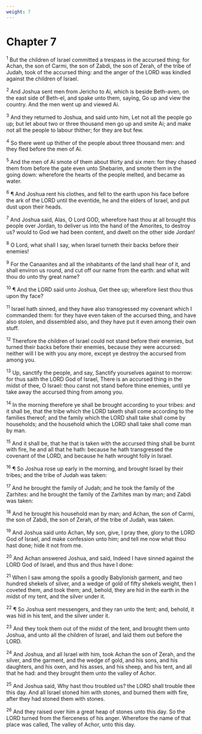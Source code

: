 ```yaml
---
weight: 7
---
```


# Chapter 7

<sup>1</sup> But the children of Israel committed a trespass in the accursed thing: for Achan, the son of Carmi, the son of Zabdi, the son of Zerah, of the tribe of Judah, took of the accursed thing: and the anger of the LORD was kindled against the children of Israel. 

<sup>2</sup> And Joshua sent men from Jericho to Ai, which is beside Beth-aven, on the east side of Beth-el, and spake unto them, saying, Go up and view the country. And the men went up and viewed Ai. 

<sup>3</sup> And they returned to Joshua, and said unto him, Let not all the people go up; but let about two or three thousand men go up and smite Ai; and make not all the people to labour thither; for they are but few. 

<sup>4</sup> So there went up thither of the people about three thousand men: and they fled before the men of Ai. 

<sup>5</sup> And the men of Ai smote of them about thirty and six men: for they chased them from before the gate even unto Shebarim, and smote them in the going down: wherefore the hearts of the people melted, and became as water. 

<sup>6</sup> ¶ And Joshua rent his clothes, and fell to the earth upon his face before the ark of the LORD until the eventide, he and the elders of Israel, and put dust upon their heads. 

<sup>7</sup> And Joshua said, Alas, O Lord GOD, wherefore hast thou at all brought this people over Jordan, to deliver us into the hand of the Amorites, to destroy us? would to God we had been content, and dwelt on the other side Jordan! 

<sup>8</sup> O Lord, what shall I say, when Israel turneth their backs before their enemies! 

<sup>9</sup> For the Canaanites and all the inhabitants of the land shall hear of it, and shall environ us round, and cut off our name from the earth: and what wilt thou do unto thy great name? 

<sup>10</sup> ¶ And the LORD said unto Joshua, Get thee up; wherefore liest thou thus upon thy face? 

<sup>11</sup> Israel hath sinned, and they have also transgressed my covenant which I commanded them: for they have even taken of the accursed thing, and have also stolen, and dissembled also, and they have put it even among their own stuff. 

<sup>12</sup> Therefore the children of Israel could not stand before their enemies, but turned their backs before their enemies, because they were accursed: neither will I be with you any more, except ye destroy the accursed from among you. 

<sup>13</sup> Up, sanctify the people, and say, Sanctify yourselves against to morrow: for thus saith the LORD God of Israel, There is an accursed thing in the midst of thee, O Israel: thou canst not stand before thine enemies, until ye take away the accursed thing from among you. 

<sup>14</sup> In the morning therefore ye shall be brought according to your tribes: and it shall be, that the tribe which the LORD taketh shall come according to the families thereof; and the family which the LORD shall take shall come by households; and the household which the LORD shall take shall come man by man. 

<sup>15</sup> And it shall be, that he that is taken with the accursed thing shall be burnt with fire, he and all that he hath: because he hath transgressed the covenant of the LORD, and because he hath wrought folly in Israel. 

<sup>16</sup> ¶ So Joshua rose up early in the morning, and brought Israel by their tribes; and the tribe of Judah was taken: 

<sup>17</sup> And he brought the family of Judah; and he took the family of the Zarhites: and he brought the family of the Zarhites man by man; and Zabdi was taken: 

<sup>18</sup> And he brought his household man by man; and Achan, the son of Carmi, the son of Zabdi, the son of Zerah, of the tribe of Judah, was taken. 

<sup>19</sup> And Joshua said unto Achan, My son, give, I pray thee, glory to the LORD God of Israel, and make confession unto him; and tell me now what thou hast done; hide it not from me. 

<sup>20</sup> And Achan answered Joshua, and said, Indeed I have sinned against the LORD God of Israel, and thus and thus have I done: 

<sup>21</sup> When I saw among the spoils a goodly Babylonish garment, and two hundred shekels of silver, and a wedge of gold of fifty shekels weight, then I coveted them, and took them; and, behold, they are hid in the earth in the midst of my tent, and the silver under it. 

<sup>22</sup> ¶ So Joshua sent messengers, and they ran unto the tent; and, behold, it was hid in his tent, and the silver under it. 

<sup>23</sup> And they took them out of the midst of the tent, and brought them unto Joshua, and unto all the children of Israel, and laid them out before the LORD. 

<sup>24</sup> And Joshua, and all Israel with him, took Achan the son of Zerah, and the silver, and the garment, and the wedge of gold, and his sons, and his daughters, and his oxen, and his asses, and his sheep, and his tent, and all that he had: and they brought them unto the valley of Achor. 

<sup>25</sup> And Joshua said, Why hast thou troubled us? the LORD shall trouble thee this day. And all Israel stoned him with stones, and burned them with fire, after they had stoned them with stones. 

<sup>26</sup> And they raised over him a great heap of stones unto this day. So the LORD turned from the fierceness of his anger. Wherefore the name of that place was called, The valley of Achor, unto this day. 


